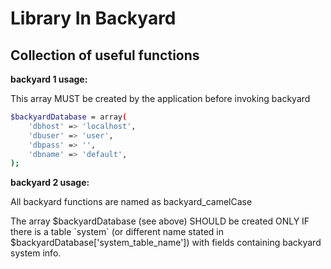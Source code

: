 Library In Backyard
===================
Collection of useful functions
-------------------

**backyard 1 usage:**


This array MUST be created by the application before invoking backyard     
```sh
$backyardDatabase = array(
    'dbhost' => 'localhost',
    'dbuser' => 'user',
    'dbpass' => '',
    'dbname' => 'default',
);
```


**backyard 2 usage:**

All backyard functions are named as backyard_camelCase 

The array $backyardDatabase (see above) SHOULD be created ONLY IF there is a table \`system\` (or different name stated in $backyardDatabase['system_table_name']) with fields containing backyard system info.